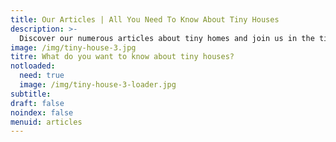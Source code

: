 ```yaml
---
title: Our Articles | All You Need To Know About Tiny Houses
description: >-
  Discover our numerous articles about tiny homes and join us in the tiny house movement. From plans to energy, we got you covered. 
image: /img/tiny-house-3.jpg
titre: What do you want to know about tiny houses?
notloaded:
  need: true
  image: /img/tiny-house-3-loader.jpg
subtitle:
draft: false
noindex: false
menuid: articles
---
```

